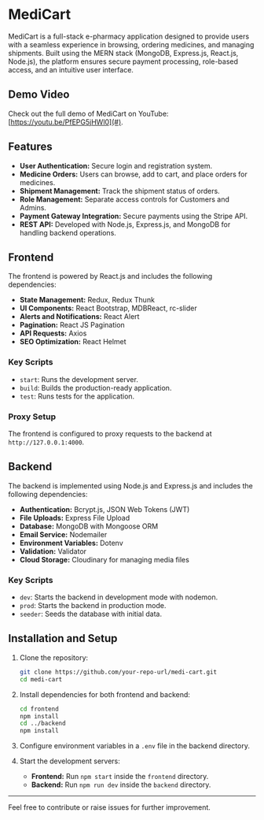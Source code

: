 # MediCart

MediCart is a full-stack e-pharmacy application designed to provide users with a seamless experience in browsing, ordering medicines, and managing shipments. Built using the MERN stack (MongoDB, Express.js, React.js, Node.js), the platform ensures secure payment processing, role-based access, and an intuitive user interface.

## Demo Video

Check out the full demo of MediCart on YouTube: [https://youtu.be/PfEPG5jHWl0](#).

## Features

- **User Authentication:** Secure login and registration system.
- **Medicine Orders:** Users can browse, add to cart, and place orders for medicines.
- **Shipment Management:** Track the shipment status of orders.
- **Role Management:** Separate access controls for Customers and Admins.
- **Payment Gateway Integration:** Secure payments using the Stripe API.
- **REST API:** Developed with Node.js, Express.js, and MongoDB for handling backend operations.

## Frontend

The frontend is powered by React.js and includes the following dependencies:

- **State Management:** Redux, Redux Thunk
- **UI Components:** React Bootstrap, MDBReact, rc-slider
- **Alerts and Notifications:** React Alert
- **Pagination:** React JS Pagination
- **API Requests:** Axios
- **SEO Optimization:** React Helmet

### Key Scripts

- `start`: Runs the development server.
- `build`: Builds the production-ready application.
- `test`: Runs tests for the application.

### Proxy Setup

The frontend is configured to proxy requests to the backend at `http://127.0.0.1:4000`.

## Backend

The backend is implemented using Node.js and Express.js and includes the following dependencies:

- **Authentication:** Bcrypt.js, JSON Web Tokens (JWT)
- **File Uploads:** Express File Upload
- **Database:** MongoDB with Mongoose ORM
- **Email Service:** Nodemailer
- **Environment Variables:** Dotenv
- **Validation:** Validator
- **Cloud Storage:** Cloudinary for managing media files

### Key Scripts

- `dev`: Starts the backend in development mode with nodemon.
- `prod`: Starts the backend in production mode.
- `seeder`: Seeds the database with initial data.

## Installation and Setup

1. Clone the repository:
   ```bash
   git clone https://github.com/your-repo-url/medi-cart.git
   cd medi-cart
   ```

2. Install dependencies for both frontend and backend:
   ```bash
   cd frontend
   npm install
   cd ../backend
   npm install
   ```

3. Configure environment variables in a `.env` file in the backend directory.

4. Start the development servers:
   - **Frontend:** Run `npm start` inside the `frontend` directory.
   - **Backend:** Run `npm run dev` inside the `backend` directory.

---

Feel free to contribute or raise issues for further improvement.

